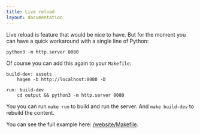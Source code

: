 ```yaml
---
title: Live reload
layout: documentation
---
```


Live reload is feature that would be nice to have. But for the moment you
can have a quick workaround with a single line of Python:

    python3 -m http.server 8080

Of course you can add this again to your `Makefile`:

~~~
build-dev: assets
	hagen -b http://localhost:8080 -D

run: build-dev
	cd output && python3 -m http.server 8080
~~~

You you can run `make run` to build and run the server. And `make build-dev`
to rebuild the content.

You can see the full example here: [/website/Makefile](https://github.com/ctron/hagen/blob/master/website/Makefile).
